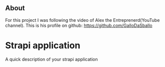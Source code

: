## About 

For this project I was following the video of Alex the Entreprenerd(YouTube channel). This is his profile on github: https://github.com/GalloDaSballo

# Strapi application

A quick description of your strapi application

